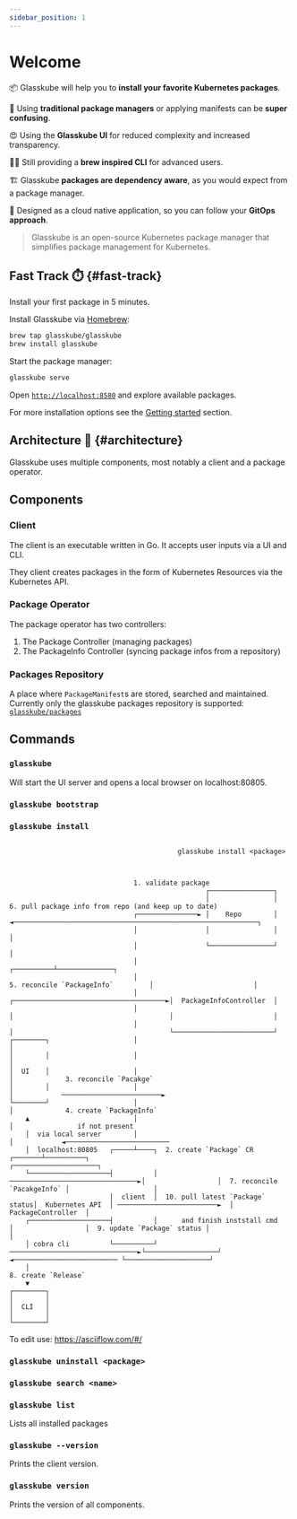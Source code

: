 ```yaml
---
sidebar_position: 1
---
```


# Welcome

📦️ Glasskube will help you to **install your favorite Kubernetes packages**.

🤯 Using **traditional package managers** or applying manifests can be **super confusing**.

😍 Using the **Glasskube UI** for reduced complexity and increased transparency.

🧑‍💻 Still providing a **brew inspired CLI** for advanced users.

🏗️ Glasskube **packages are dependency aware**, as you would expect from a package manager.

🤖  Designed as a cloud native application, so you can follow your **GitOps approach**.



> Glasskube is an open-source Kubernetes package manager that simplifies package management for Kubernetes.


## Fast Track ⏱️ {#fast-track}

Install your first package in 5 minutes.


Install Glasskube via [Homebrew](https://brew.sh/):

```bash
brew tap glasskube/glasskube
brew install glasskube
```

Start the package manager:

```bash
glasskube serve
```

Open [`http://localhost:8580`](http://localhost:8580) and explore available packages.


For more installation options see the [Getting started](getting-started/install) section.

## Architecture 📏 {#architecture}

Glasskube uses multiple components, most notably a client and a package operator.

## Components

### Client

The client is an executable written in Go. It accepts user inputs via a UI and CLI.

They client creates packages in the form of Kubernetes Resources via the Kubernetes API.

### Package Operator

The package operator has two controllers:

1. The Package Controller (managing packages)
2. The PackageInfo Controller (syncing package infos from a repository)

### Packages Repository

A place where `PackageManifest`s are stored, searched and maintained.
Currently only the glasskube packages repository is supported: [`glasskube/packages`](https://github.com/glasskube/packages)

## Commands

### `glasskube`

Will start the UI server and opens a local browser on localhost:80805.

### `glasskube bootstrap`

### `glasskube install`

```

                                          glasskube install <package>



                               1. validate package
                                                 ┌────────────────┐
                                                 │                │     6. pull package info from repo (and keep up to date)
                               ┌───────────────► │    Repo        │ ◄─────────────────────────────────────────────────────────────┐
                               │                 │                │                                                               │
                               │                 └────────────────┘                                                               │
                               │                                                                                       ┌──────────┴──────────────┐
                               │                                                    5. reconcile `PackageInfo`         │                         │
                               │                                               ┌──────────────────────────────────────►│  PackageInfoController  │
                               │                                               │                                       │                         │
                               │                                               │                                       └─────────────────────────┘
┌────────┐                     │                                               │
│        │                     │                                               │
│  UI    │                     │                                               │             3. reconcile `Pacakge`
│        │                     │                                               │            ─────────────────────────►
└────────┘                     │                                               │             4. create `PackageInfo`
    ▲                          │                                               │                if not present
    │  via local server        │                                               │            ◄──────────────────────────
    │  localhost:80805   ┌─────┴────┐  2. create `Package` CR          ┌───────┴──────────┐                             ┌─────────────────────┐
    └────────────────────┤          │ ────────────────────────────────►│                  │  7. reconcile `PacakgeInfo` │                     │
                         │  client  │  10. pull latest `Package` status│  Kubernetes API  │ ─────────────────────────►  │  PackageController  │
    ┌────────────────────┤          │      and finish inststall cmd    │                  │  9. update `Package` status │                     │
    │ cobra cli          └──────────┘ ────────────────────────────────►└──────────────────┘ ◄────────────────────────── └─────────────────────┘
    │                                                                                                                     8. create `Release`
    ▼
┌────────┐
│        │
│  CLI   │
│        │
└────────┘
```

To edit use: https://asciiflow.com/#/

### `glasskube uninstall <package>`

### `glasskube search <name>`

### `glasskube list`

Lists all installed packages

### `glasskube --version`

Prints the client version.

### `glasskube version`

Prints the version of all components.
